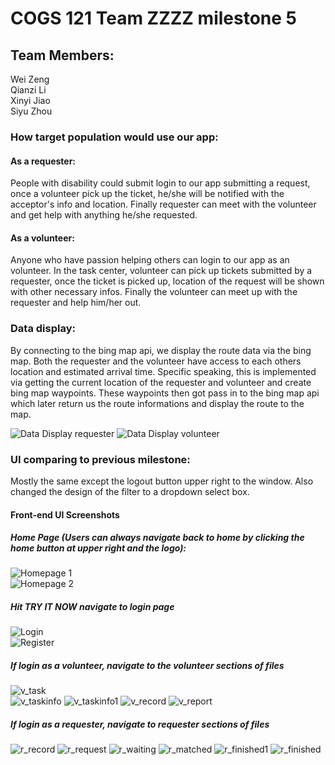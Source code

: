 # COGS 121 Team ZZZZ milestone 5

## Team Members:
  Wei Zeng  
  Qianzi Li  
  Xinyi Jiao  
  Siyu Zhou

### How target population would use our app:
#### As a requester:
  People with disability could submit login to our app submitting a request, once a volunteer pick up the ticket, he/she will be notified with the acceptor's info and location. Finally requester can meet with the volunteer and get help with anything he/she requested.
#### As a volunteer:
  Anyone who have passion helping others can login to our app as an volunteer. In the task center, volunteer can pick up tickets submitted by a requester, once the ticket is picked up, location of the request will be shown with other necessary infos. Finally the volunteer can meet up with the requester and help him/her out.


### Data display:
  By connecting to the bing map api, we display the route data via the bing map. Both the requester and the volunteer have access to each others location and estimated arrival time. Specific speaking, this is implemented via getting the current location of the requester and volunteer and create bing map waypoints. These waypoints then got pass in to the bing map api which later return us the route informations and display the route to the map.

  ![Data Display requester](images/Milestone5/r_matched.png)
  ![Data Display volunteer](images/Milestone5/v_taskinfo1.png)

<!-- (FIXME) -->
### UI comparing to previous milestone:
  Mostly the same except the logout button upper right to the window.
  Also changed the design of the filter to a dropdown select box.

<!-- (FIXME, MODIFY THE URL TO DISPLAY PICs) -->
#### Front-end UI Screenshots

##### Home Page (Users can always navigate back to home by clicking the home button at upper right and the logo):

  ![Homepage 1](images/Milestone2/homepage.png)  
  ![Homepage 2](images/Milestone2/homepage1.png)

##### Hit TRY IT NOW navigate to login page
  ![Login](images/Milestone4/login.png)  
  ![Register](images/Milestone4/register.png)

##### If login as a volunteer, navigate to the volunteer sections of files  
  ![v_task](images/Milestone5/v_task.png)  
  ![v_taskinfo](images/Milestone4/v_taskinfo.png)
  ![v_taskinfo1](images/Milestone5/v_taskinfo1.png)
  ![v_record](images/Milestone5/v_record.png)
  ![v_report](images/Milestone5/v_report.png)

##### If login as a requester, navigate to requester sections of files
  ![r_record](images/Milestone5/r_record.png)
  ![r_request](images/Milestone4/r_request.png)
  ![r_waiting](images/Milestone4/r_waiting.png)
  ![r_matched](images/Milestone5/r_matched.png)
  ![r_finished1](images/Milestone4/r_finished1.png)
  ![r_finished](images/Milestone5/r_finished.png)
